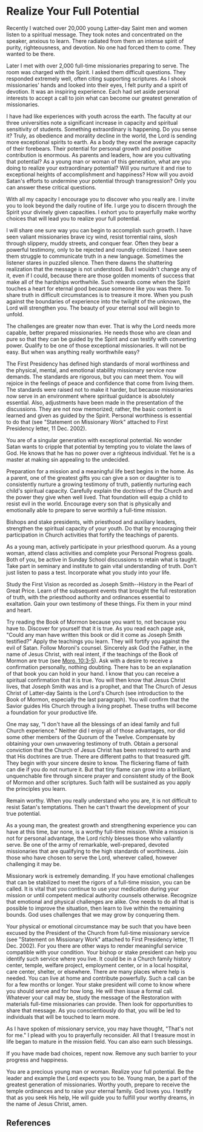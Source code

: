 # Realize Your Full Potential

Recently I watched over 20,000 young Latter-day Saint men and women listen to
a spiritual message. They took notes and concentrated on the speaker, anxious
to learn. There radiated from them an intense spirit of purity, righteousness,
and devotion. No one had forced them to come. They wanted to be there.

Later I met with over 2,000 full-time missionaries preparing to serve. The
room was charged with the Spirit. I asked them difficult questions. They
responded extremely well, often citing supporting scriptures. As I shook
missionaries' hands and looked into their eyes, I felt purity and a spirit of
devotion. It was an inspiring experience. Each had set aside personal
interests to accept a call to join what can become our greatest generation of
missionaries.

I have had like experiences with youth across the earth. The faculty at our
three universities note a significant increase in capacity and spiritual
sensitivity of students. Something extraordinary is happening. Do you sense
it? Truly, as obedience and morality decline in the world, the Lord is sending
more exceptional spirits to earth. As a body they excel the average capacity
of their forebears. Their potential for personal growth and positive
contribution is enormous. As parents and leaders, how are you cultivating that
potential? As a young man or woman of this generation, what are you doing to
realize your extraordinary potential? Will you nurture it and rise to
exceptional heights of accomplishment and happiness? How will you avoid
Satan's efforts to undermine your potential through transgression? Only you
can answer these critical questions.

With all my capacity I encourage you to discover who you really are. I invite
you to look beyond the daily routine of life. I urge you to discern through
the Spirit your divinely given capacities. I exhort you to prayerfully make
worthy choices that will lead you to realize your full potential.

I will share one sure way you can begin to accomplish such growth. I have seen
valiant missionaries brave icy wind, resist torrential rains, slosh through
slippery, muddy streets, and conquer fear. Often they bear a powerful
testimony, only to be rejected and roundly criticized. I have seen them
struggle to communicate truth in a new language. Sometimes the listener stares
in puzzled silence. Then there dawns the shattering realization that the
message is not understood. But I wouldn't change any of it, even if I could,
because there are those golden moments of success that make all of the
hardships worthwhile. Such rewards come when the Spirit touches a heart for
eternal good because someone like you was there. To share truth in difficult
circumstances is to treasure it more. When you push against the boundaries of
experience into the twilight of the unknown, the Lord will strengthen you. The
beauty of your eternal soul will begin to unfold.

The challenges are greater now than ever. That is why the Lord needs more
capable, better prepared missionaries. He needs those who are clean and pure
so that they can be guided by the Spirit and can testify with converting
power. Qualify to be one of those exceptional missionaries. It will not be
easy. But when was anything really worthwhile easy?

The First Presidency has defined high standards of moral worthiness and the
physical, mental, and emotional stability missionary service now demands. The
standards are rigorous, but you can meet them. You will rejoice in the
feelings of peace and confidence that come from living them. The standards
were raised not to make it harder, but because missionaries now serve in an
environment where spiritual guidance is absolutely essential. Also,
adjustments have been made in the presentation of the discussions. They are
not now memorized; rather, the basic content is learned and given as guided by
the Spirit. Personal worthiness is essential to do that (see "Statement on
Missionary Work" attached to First Presidency letter, 11 Dec. 2002).

You are of a singular generation with exceptional potential. No wonder Satan
wants to cripple that potential by tempting you to violate the laws of God. He
knows that he has no power over a righteous individual. Yet he is a master at
making sin appealing to the undecided.

Preparation for a mission and a meaningful life best begins in the home. As a
parent, one of the greatest gifts you can give a son or daughter is to
consistently nurture a growing testimony of truth, patiently nurturing each
child's spiritual capacity. Carefully explain the doctrines of the Church and
the power they give when well lived. That foundation will equip a child to
resist evil in the world. Encourage every son that is physically and
emotionally able to prepare to serve worthily a full-time mission.

Bishops and stake presidents, with priesthood and auxiliary leaders,
strengthen the spiritual capacity of your youth. Do that by encouraging their
participation in Church activities that fortify the teachings of parents.

As a young man, actively participate in your priesthood quorum. As a young
woman, attend class activities and complete your Personal Progress goals. Both
of you, be active in Sunday School discussions to retain what is taught. Take
part in seminary and institute to gain vital understanding of truth. Don't
just listen to pass a test. Incorporate what you study into your life.

Study the First Vision as recorded as Joseph Smith--History in the Pearl of
Great Price. Learn of the subsequent events that brought the full restoration
of truth, with the priesthood authority and ordinances essential to
exaltation. Gain your own testimony of these things. Fix them in your mind and
heart.

Try reading the Book of Mormon because you want to, not because you have to.
Discover for yourself that it is true. As you read each page ask, "Could any
man have written this book or did it come as Joseph Smith testified?" Apply
the teachings you learn. They will fortify you against the evil of Satan.
Follow Moroni's counsel. Sincerely ask God the Father, in the name of Jesus
Christ, with real intent, if the teachings of the Book of Mormon are true (see
[Moro. 10:3-5](/scriptures/bofm/moro/10.3-5?lang=eng#2)). Ask with a desire to
receive a confirmation personally, nothing doubting. There has to be an
explanation of that book you can hold in your hand. I know that you can
receive a spiritual confirmation that it is true. You will then know that
Jesus Christ lives, that Joseph Smith was and is a prophet, and that The
Church of Jesus Christ of Latter-day Saints is the Lord's Church (see
introduction to the Book of Mormon, especially the last paragraph). You will
confirm that the Savior guides His Church through a living prophet. These
truths will become a foundation for your productive life.

One may say, "I don't have all the blessings of an ideal family and full
Church experience." Neither did I enjoy all of those advantages, nor did some
other members of the Quorum of the Twelve. Compensate by obtaining your own
unwavering testimony of truth. Obtain a personal conviction that the Church of
Jesus Christ has been restored to earth and that His doctrines are true. There
are different paths to that treasured gift. They begin with your sincere
desire to know. The flickering flame of faith can die if you do not nurture
it. But that tiny flame can grow into a brilliant, unquenchable fire through
sincere prayer and consistent study of the Book of Mormon and other
scriptures. Such faith will be sustained as you apply the principles you
learn.

Remain worthy. When you really understand who you are, it is not difficult to
resist Satan's temptations. Then he can't thwart the development of your true
potential.

As a young man, the greatest growth and strengthening experience you can have
at this time, bar none, is a worthy full-time mission. While a mission is not
for personal advantage, the Lord richly blesses those who valiantly serve. Be
one of the army of remarkable, well-prepared, devoted missionaries that are
qualifying to the high standards of worthiness. Join those who have chosen to
serve the Lord, wherever called, however challenging it may be.

Missionary work is extremely demanding. If you have emotional challenges that
can be stabilized to meet the rigors of a full-time mission, you can be
called. It is vital that you continue to use your medication during your
mission or until competent medical authority counsels otherwise. Recognize
that emotional and physical challenges are alike. One needs to do all that is
possible to improve the situation, then learn to live within the remaining
bounds. God uses challenges that we may grow by conquering them.

Your physical or emotional circumstance may be such that you have been excused
by the President of the Church from full-time missionary service (see
"Statement on Missionary Work" attached to First Presidency letter, 11 Dec.
2002). For you there are other ways to render meaningful service compatible
with your condition. Your bishop or stake president can help you identify such
service where you live. It could be in a Church family history center, temple,
welfare project, employment center, or in a local hospital, care center,
shelter, or elsewhere. There are many places where help is needed. You can
live at home and contribute powerfully. Such a call can be for a few months or
longer. Your stake president will come to know where you should serve and for
how long. He will then issue a formal call. Whatever your call may be, study
the message of the Restoration with materials full-time missionaries can
provide. Then look for opportunities to share that message. As you
conscientiously do that, you will be led to individuals that will be touched
to learn more.

As I have spoken of missionary service, you may have thought, "That's not for
me." I plead with you to prayerfully reconsider. All that I treasure most in
life began to mature in the mission field. You can also earn such blessings.

If you have made bad choices, repent now. Remove any such barrier to your
progress and happiness.

You are a precious young man or woman. Realize your full potential. Be the
leader and example the Lord expects you to be. Young man, be a part of the
greatest generation of missionaries. Worthy youth, prepare to receive the
temple ordinances and to raise your eternal family. God loves you. I testify
that as you seek His help, He will guide you to fulfill your worthy dreams, in
the name of Jesus Christ, amen.

## References

